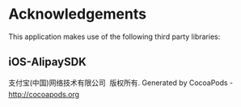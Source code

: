 # Acknowledgements
This application makes use of the following third party libraries:

## iOS-AlipaySDK

支付宝(中国)网络技术有限公司  版权所有.
Generated by CocoaPods - http://cocoapods.org
